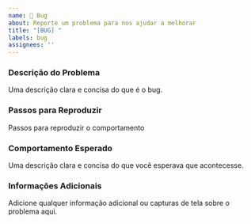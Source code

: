 ```yaml
---
name: 🐛 Bug
about: Reporte um problema para nos ajudar a melhorar
title: "[BUG] "
labels: bug
assignees: ''
---
```


### Descrição do Problema

Uma descrição clara e concisa do que é o bug.

### Passos para Reproduzir

Passos para reproduzir o comportamento


### Comportamento Esperado

Uma descrição clara e concisa do que você esperava que acontecesse.


### Informações Adicionais

Adicione qualquer informação adicional ou capturas de tela sobre o problema aqui.
